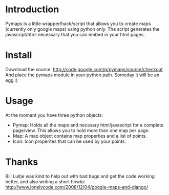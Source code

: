 # Introduction
Pymaps is a little wrapper/hack/script that allows you to create maps (currently only google maps) using python only. The script generates the javascript/html necessary that you can embed in your html pages.

# Install
Download the source: http://code.google.com/p/pymaps/source/checkout And place the pymaps module in your python path. Someday it will be an egg :)

# Usage
At the moment you have three python objects:
- Pymap: Holds all the maps and necesary html/javascript for a complete page/view. This allows you to hold more than one map per page.
- Map: A map object contains map properties and a list of points.
- Icon: Icon properites that can be used by your points.

# Thanks
Bill Luitje was kind to help out with bad bugs and get the code working better, and also writing a short howto: http://www.lonelycode.com/2008/12/04/google-maps-and-django/